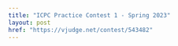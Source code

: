 ```yaml
---
title: "ICPC Practice Contest 1 - Spring 2023"
layout: post
href: "https://vjudge.net/contest/543482"
---
```

